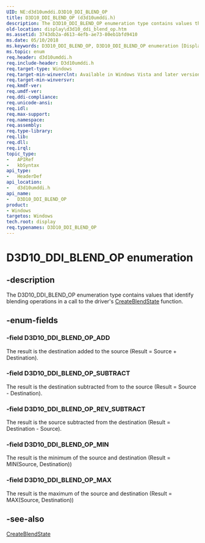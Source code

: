 ```yaml
---
UID: NE:d3d10umddi.D3D10_DDI_BLEND_OP
title: D3D10_DDI_BLEND_OP (d3d10umddi.h)
description: The D3D10_DDI_BLEND_OP enumeration type contains values that identify blending operations in a call to the driver's CreateBlendState function.
old-location: display\d3d10_ddi_blend_op.htm
ms.assetid: 3743db2a-d613-4efb-ae73-80eb1bfd9410
ms.date: 05/10/2018
ms.keywords: D3D10_DDI_BLEND_OP, D3D10_DDI_BLEND_OP enumeration [Display Devices], D3D10_DDI_BLEND_OP_ADD, D3D10_DDI_BLEND_OP_MAX, D3D10_DDI_BLEND_OP_MIN, D3D10_DDI_BLEND_OP_REV_SUBTRACT, D3D10_DDI_BLEND_OP_SUBTRACT, UMDisplayDriver_Dx10param_Structs_900c6f2c-fc2a-4982-a91e-b1ea29c5f0e4.xml, d3d10umddi/D3D10_DDI_BLEND_OP, d3d10umddi/D3D10_DDI_BLEND_OP_ADD, d3d10umddi/D3D10_DDI_BLEND_OP_MAX, d3d10umddi/D3D10_DDI_BLEND_OP_MIN, d3d10umddi/D3D10_DDI_BLEND_OP_REV_SUBTRACT, d3d10umddi/D3D10_DDI_BLEND_OP_SUBTRACT, display.d3d10_ddi_blend_op
ms.topic: enum
req.header: d3d10umddi.h
req.include-header: D3d10umddi.h
req.target-type: Windows
req.target-min-winverclnt: Available in Windows Vista and later versions of the Windows operating systems.
req.target-min-winversvr: 
req.kmdf-ver: 
req.umdf-ver: 
req.ddi-compliance: 
req.unicode-ansi: 
req.idl: 
req.max-support: 
req.namespace: 
req.assembly: 
req.type-library: 
req.lib: 
req.dll: 
req.irql: 
topic_type:
-	APIRef
-	kbSyntax
api_type:
-	HeaderDef
api_location:
-	d3d10umddi.h
api_name:
-	D3D10_DDI_BLEND_OP
product:
- Windows
targetos: Windows
tech.root: display
req.typenames: D3D10_DDI_BLEND_OP
---
```


# D3D10_DDI_BLEND_OP enumeration


## -description


The D3D10_DDI_BLEND_OP enumeration type contains values that identify blending operations in a call to the driver's <a href="https://msdn.microsoft.com/f203a83c-0108-4e20-9972-06857099378c">CreateBlendState</a> function.


## -enum-fields




### -field D3D10_DDI_BLEND_OP_ADD

The result is the destination added to the source (Result = Source + Destination). 


### -field D3D10_DDI_BLEND_OP_SUBTRACT

The result is the destination subtracted from to the source (Result = Source - Destination). 


### -field D3D10_DDI_BLEND_OP_REV_SUBTRACT

The result is the source subtracted from the destination (Result = Destination - Source). 


### -field D3D10_DDI_BLEND_OP_MIN

The result is the minimum of the source and destination (Result = MIN(Source, Destination)) 


### -field D3D10_DDI_BLEND_OP_MAX

The result is the maximum of the source and destination (Result = MAX(Source, Destination)) 


## -see-also




<a href="https://msdn.microsoft.com/f203a83c-0108-4e20-9972-06857099378c">CreateBlendState</a>
 

 

